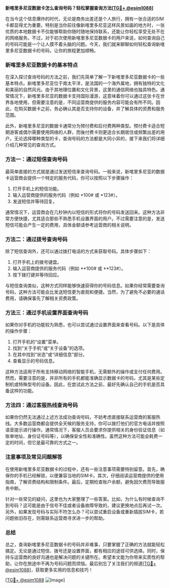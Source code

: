 **新喀里多尼亚数据卡怎么查询号码？轻松掌握查询方法[[TG💪+ @esim1088](https://t.me/s/esim1088)]**

在当今这个信息爆炸的时代，无论是商务出差还是个人旅行，拥有一张合适的SIM卡都显得尤为重要。特别是当你前往像新喀里多尼亚这样风景如画的地方时，一张优质的本地数据卡不仅能够帮助你随时随地保持联系，还能让你轻松享受无处不在的网络服务。不过，对于初次使用新喀里多尼亚数据卡的用户来说，如何查询自己的号码可能是一个让人摸不着头脑的问题。今天，我们就来聊聊如何轻松查询新喀里多尼亚数据卡的号码，让你的旅程更加顺畅。

### 新喀里多尼亚数据卡的基本特点

在深入探讨查询号码的方法之前，我们先简单了解一下新喀里多尼亚数据卡的一些基本特点。新喀里多尼亚位于南太平洋，是法国的一个海外属地，拥有独特的文化和美丽的自然风光。由于其地理位置和文化背景，这里的通信网络也独具特色。通常情况下，新喀里多尼亚的数据卡支持国际漫游，这意味着你可以通过这张卡在世界各地使用，但需要注意的是，不同运营商提供的服务内容可能会有所不同。因此，在购买数据卡之前，务必确认其是否支持你的设备，并了解具体的资费和服务范围。

此外，新喀里多尼亚的数据卡通常分为预付费和后付费两种类型。预付费卡适合短期游客或偶尔需要使用网络的人群，而後付费卡则更适合长期居住或频繁出差的用户。无论选择哪种类型的卡，查询号码的方法都是大同小异的，接下来我们将详细介绍几种常见的查询方式。

### 方法一：通过短信查询号码

最简单直接的方式就是通过发送短信来查询号码。一般来说，新喀里多尼亚的数据卡运营商会提供一个特定的服务代码，你可以按照以下步骤操作：

1. 打开手机上的短信功能。
2. 输入运营商提供的服务代码（例如 *100# 或 *123#）。
3. 发送短信并等待回复。

通常情况下，运营商会在几秒钟内以短信的形式将你的号码发送回来。这种方法非常方便快捷，尤其适合那些不熟悉手机设置界面的用户。不过需要注意的是，发送短信可能会产生一定的费用，具体金额请参考运营商的相关说明。

### 方法二：通过拨号查询号码

除了短信查询外，还可以通过拨打电话的方式来获取号码。具体步骤如下：

1. 打开手机上的拨号键盘。
2. 输入运营商提供的服务代码（例如 **100# 或 **123#）。
3. 按下拨打键并等待回应。

与短信查询类似，这种方式同样能够快速获得你的号码信息。如果你经常需要查询号码，这种方法可能会比发送短信更为直观和便捷。当然，为了避免不必要的通话费用，请确保事先了解相关资费政策。

### 方法三：通过手机设置界面查询号码

如果你对手机的功能较为熟悉，也可以尝试通过设置界面来查看号码。以下是具体的操作步骤：

1. 打开手机的“设置”菜单。
2. 找到“关于手机”或“关于设备”的选项。
3. 在其中找到“状态”或“详细信息”部分。
4. 查看显示的号码信息。

这种方法适用于所有支持移动网络的智能手机，无需额外的操作或支付任何费用。然而，需要注意的是，并非所有的手机都能准确显示数据卡的号码，尤其是某些定制机或特殊型号的设备。因此，在尝试此方法之前，最好先确认自己的手机是否具备这样的功能。

### 方法四：通过客服热线查询号码

如果你仍然无法通过上述方法成功查询号码，不妨考虑直接联系运营商的客服热线。大多数运营商都会提供全天候的服务支持，你可以拨打他们的官方电话并按照语音提示进行操作。通常情况下，客服人员会要求你提供相关的身份验证信息（如账单地址、身份证号码等），以确保安全性和准确性。虽然这种方法可能会耗费一定的时间，但它是最可靠的方式之一。

### 注意事项及常见问题解答

在使用新喀里多尼亚数据卡的过程中，还有一些注意事项需要特别留意。首先，确保你的手机已经解锁，以便兼容当地的SIM卡。其次，仔细阅读运营商提供的使用指南，了解资费结构和限制条件。最后，定期检查账户余额，避免因欠费而导致服务中断。

针对一些常见的疑问，这里也为大家整理了一些答案。比如，为什么有时候查询不到号码？这可能是由于信号不佳或者设备故障导致的，建议更换地点后再试一次。另外，如果发现号码与实际不符怎么办？可以尝试重启设备或重新插拔SIM卡，若问题依旧存在，则需联系运营商寻求进一步的帮助。

### 总结

总之，查询新喀里多尼亚数据卡的号码并非难事，只要掌握了正确的方法就能轻松搞定。无论是通过短信、拨号还是设置界面，都有相应的途径可供选择。同时，保持与运营商的良好沟通也是解决问题的关键所在。希望本文能为你带来实质性的帮助，让你在旅途中不再为号码问题而烦恼。最后别忘了关注我们的频道[[TG💪+ @esim1088](https://t.me/s/esim1088)]，获取更多实用的信息和技巧！ 

[[TG💪+ @esim1088](https://t.me/s/esim1088) ![Image](https://i.postimg.cc/4NQfJmqS/Snipaste-2025-05-13-00-14-12.png)]